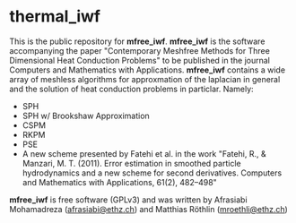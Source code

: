 # thermal_iwf

This is the public repository for __mfree_iwf__. __mfree_iwf__ is the software accompanying the paper "Contemporary Meshfree Methods for Three Dimensional Heat Conduction Problems" to be published in the journal Computers and Mathematics with Applications. __mfree_iwf__ contains a wide array of meshless algorithms for approxmation of the laplacian in general and the solution of heat conduction problems in particlar. Namely:

* SPH
* SPH w/ Brookshaw Approximation
* CSPM
* RKPM
* PSE
* A new scheme presented by Fatehi et al. in the work "Fatehi, R., & Manzari, M. T. (2011). Error estimation in smoothed particle hydrodynamics and a new scheme for second derivatives. Computers and Mathematics with Applications, 61(2), 482–498"

__mfree_iwf__ is free software (GPLv3) and was written by Afrasiabi Mohamadreza (afrasiabi@ethz.ch) and Matthias Röthlin (mroethli@ethz.ch)
